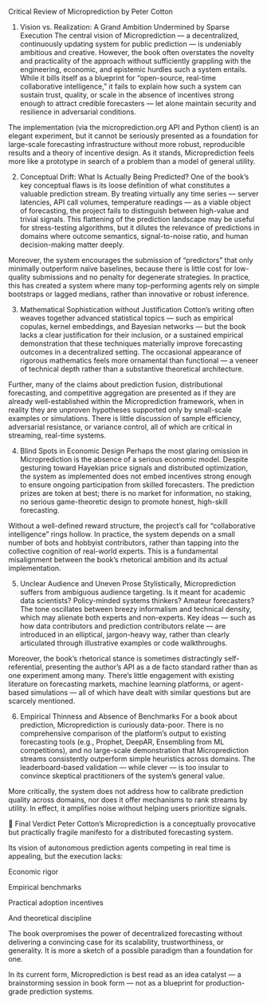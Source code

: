 Critical Review of Microprediction by Peter Cotton
1. Vision vs. Realization: A Grand Ambition Undermined by Sparse Execution
The central vision of Microprediction — a decentralized, continuously updating system for public prediction — is undeniably ambitious and creative. However, the book often overstates the novelty and practicality of the approach without sufficiently grappling with the engineering, economic, and epistemic hurdles such a system entails. While it bills itself as a blueprint for “open-source, real-time collaborative intelligence,” it fails to explain how such a system can sustain trust, quality, or scale in the absence of incentives strong enough to attract credible forecasters — let alone maintain security and resilience in adversarial conditions.

The implementation (via the microprediction.org API and Python client) is an elegant experiment, but it cannot be seriously presented as a foundation for large-scale forecasting infrastructure without more robust, reproducible results and a theory of incentive design. As it stands, Microprediction feels more like a prototype in search of a problem than a model of general utility.

2. Conceptual Drift: What Is Actually Being Predicted?
One of the book’s key conceptual flaws is its loose definition of what constitutes a valuable prediction stream. By treating virtually any time series — server latencies, API call volumes, temperature readings — as a viable object of forecasting, the project fails to distinguish between high-value and trivial signals. This flattening of the prediction landscape may be useful for stress-testing algorithms, but it dilutes the relevance of predictions in domains where outcome semantics, signal-to-noise ratio, and human decision-making matter deeply.

Moreover, the system encourages the submission of “predictors” that only minimally outperform naïve baselines, because there is little cost for low-quality submissions and no penalty for degenerate strategies. In practice, this has created a system where many top-performing agents rely on simple bootstraps or lagged medians, rather than innovative or robust inference.

3. Mathematical Sophistication without Justification
Cotton’s writing often weaves together advanced statistical topics — such as empirical copulas, kernel embeddings, and Bayesian networks — but the book lacks a clear justification for their inclusion, or a sustained empirical demonstration that these techniques materially improve forecasting outcomes in a decentralized setting. The occasional appearance of rigorous mathematics feels more ornamental than functional — a veneer of technical depth rather than a substantive theoretical architecture.

Further, many of the claims about prediction fusion, distributional forecasting, and competitive aggregation are presented as if they are already well-established within the Microprediction framework, when in reality they are unproven hypotheses supported only by small-scale examples or simulations. There is little discussion of sample efficiency, adversarial resistance, or variance control, all of which are critical in streaming, real-time systems.

4. Blind Spots in Economic Design
Perhaps the most glaring omission in Microprediction is the absence of a serious economic model. Despite gesturing toward Hayekian price signals and distributed optimization, the system as implemented does not embed incentives strong enough to ensure ongoing participation from skilled forecasters. The prediction prizes are token at best; there is no market for information, no staking, no serious game-theoretic design to promote honest, high-skill forecasting.

Without a well-defined reward structure, the project’s call for “collaborative intelligence” rings hollow. In practice, the system depends on a small number of bots and hobbyist contributors, rather than tapping into the collective cognition of real-world experts. This is a fundamental misalignment between the book’s rhetorical ambition and its actual implementation.

5. Unclear Audience and Uneven Prose
Stylistically, Microprediction suffers from ambiguous audience targeting. Is it meant for academic data scientists? Policy-minded systems thinkers? Amateur forecasters? The tone oscillates between breezy informalism and technical density, which may alienate both experts and non-experts. Key ideas — such as how data contributors and prediction contributors relate — are introduced in an elliptical, jargon-heavy way, rather than clearly articulated through illustrative examples or code walkthroughs.

Moreover, the book’s rhetorical stance is sometimes distractingly self-referential, presenting the author’s API as a de facto standard rather than as one experiment among many. There’s little engagement with existing literature on forecasting markets, machine learning platforms, or agent-based simulations — all of which have dealt with similar questions but are scarcely mentioned.

6. Empirical Thinness and Absence of Benchmarks
For a book about prediction, Microprediction is curiously data-poor. There is no comprehensive comparison of the platform’s output to existing forecasting tools (e.g., Prophet, DeepAR, Ensembling from ML competitions), and no large-scale demonstration that Microprediction streams consistently outperform simple heuristics across domains. The leaderboard-based validation — while clever — is too insular to convince skeptical practitioners of the system’s general value.

More critically, the system does not address how to calibrate prediction quality across domains, nor does it offer mechanisms to rank streams by utility. In effect, it amplifies noise without helping users prioritize signals.

🧠 Final Verdict
Peter Cotton’s Microprediction is a conceptually provocative but practically fragile manifesto for a distributed forecasting system.

Its vision of autonomous prediction agents competing in real time is appealing, but the execution lacks:

Economic rigor

Empirical benchmarks

Practical adoption incentives

And theoretical discipline

The book overpromises the power of decentralized forecasting without delivering a convincing case for its scalability, trustworthiness, or generality. It is more a sketch of a possible paradigm than a foundation for one.

In its current form, Microprediction is best read as an idea catalyst — a brainstorming session in book form — not as a blueprint for production-grade prediction systems.
